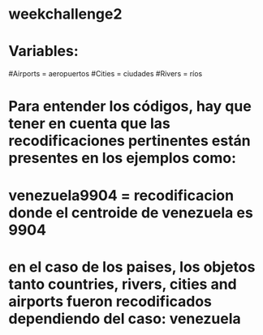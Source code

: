 # weekchallenge2
# Variables:
#Airports = aeropuertos
#Cities = ciudades
#Rivers = ríos
# Para entender los códigos, hay que tener en cuenta que las recodificaciones pertinentes están presentes en los ejemplos como:
# venezuela9904 = recodificacion donde el centroide de venezuela es 9904
# en el caso de los paises, los objetos tanto countries, rivers, cities and airports fueron recodificados dependiendo del caso: venezuela
